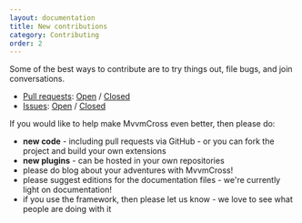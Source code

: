 ```yaml
---
layout: documentation
title: New contributions
category: Contributing
order: 2
---
```

Some of the best ways to contribute are to try things out, file bugs, and join conversations.

* [Pull requests](https://github.com/MvvmCross/MvvmCross/pulls): [Open](https://github.com/MvvmCross/MvvmCross/pulls?q=is%3Aopen+is%3Apr) / [Closed](https://github.com/MvvmCross/MvvmCross/pulls?q=is%3Apr+is%3Aclosed)
* [Issues](https://github.com/MvvmCross/MvvmCross/issues): [Open](https://github.com/MvvmCross/MvvmCross/issues?q=is%3Aopen+is%3Aissue) / [Closed](https://github.com/MvvmCross/MvvmCross/issues?q=is%3Aissue+is%3Aclosed)

If you would like to help make MvvmCross even better, then please do:

* **new code** - including pull requests via GitHub - or you can fork the project and build your own extensions
* **new plugins** - can be hosted in your own repositories
* please do blog about your adventures with MvvmCross!
* please suggest editions for the documentation files - we're currently light on documentation!
* if you use the framework, then please let us know - we love to see what people are doing with it

